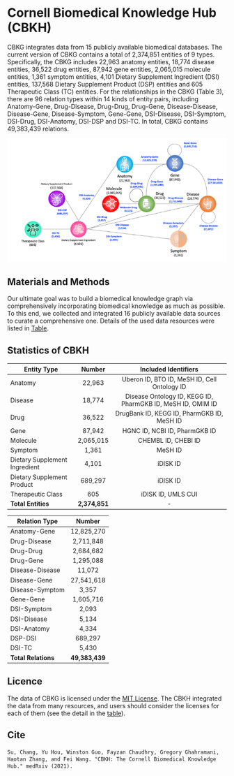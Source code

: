 # Cornell Biomedical Knowledge Hub (CBKH)
CBKG integrates data from 15 publicly available biomedical databases. The current version of CBKG contains a total of 2,374,851 entities of 9 types. Specifically, the CBKG includes 22,963 anatomy entities, 18,774 disease entities, 36,522 drug entities, 87,942 gene entities, 2,065,015 molecule entities, 1,361 symptom entities, 4,101 Dietary Supplement Ingredient (DSI) entities, 137,568 Dietary Supplement Product (DSP) entities and 605 Therapeutic Class (TC) entities. For the relationships in the CBKG (Table 3), there are 96 relation types within 14 kinds of entity pairs, including Anatomy-Gene, Drug-Disease, Drug-Drug, Drug-Gene, Disease-Disease, Disease-Gene, Disease-Symptom, Gene-Gene, DSI-Disease, DSI-Symptom, DSI-Drug, DSI-Anatomy, DSI-DSP and DSI-TC. In total, CBKG contains 49,383,439 relations.

![Schema](KG_Schema.png)

## Materials and Methods
Our ultimate goal was to build a biomedical knowledge graph via comprehensively incorporating biomedical knowledge as much as possible. To this end, we collected and integrated 16 publicly available data sources to curate a comprehensive one. Details of the used data resources were listed in [Table](https://github.com/houyurain/CBKH/blob/main/Source%20Information/README.md).

## Statistics of CBKH
| Entity Type    | Number    | Included Identifiers |
| ---------------|:---------:|:--------------------:|
| Anatomy        | 22,963    | Uberon ID, BTO ID, MeSH ID, Cell Ontology ID |
| Disease        | 18,774    | Disease Ontology ID, KEGG ID, PharmGKB ID, MeSH ID, OMIM ID |
| Drug           | 36,522    | DrugBank ID, KEGG ID, PharmGKB ID, MeSH ID |
| Gene           | 87,942    | HGNC ID, NCBI ID, PharmGKB ID |
| Molecule       | 2,065,015 | CHEMBL ID, CHEBI ID |
| Symptom        | 1,361       | MeSH ID |
| Dietary Supplement Ingredient |	4,101	| iDISK ID |
| Dietary Supplement Product |	689,297 |	iDISK ID |
| Therapeutic Class |	605 |	iDISK ID, UMLS CUI |
| **Total Entities** | **2,374,851** | - |

| Relation Type   |	Number     |
| ----------------|:----------:|
| Anatomy-Gene	  | 12,825,270 |
| Drug-Disease	  | 2,711,848  |
| Drug-Drug	      | 2,684,682  |
| Drug-Gene	      | 1,295,088  |
| Disease-Disease	| 11,072     |
| Disease-Gene	  | 27,541,618 |
| Disease-Symptom	| 3,357      |
| Gene-Gene	      | 1,605,716  |
| DSI-Symptom     |	2,093      |
| DSI-Disease	    | 5,134      |
| DSI-Anatomy     |	4,334      |
| DSP-DSI         |	689,297    |
| DSI-TC          |	5,430      |
| **Total Relations** | **49,383,439** |

## Licence
The data of CBKG is licensed under the [MIT License](https://github.com/houyurain/CBKH/blob/main/LICENSE). The CBKH integrated the data from many resources, and users should consider the licenses for each of them (see the detail in the [table](https://github.com/houyurain/CBKH/blob/main/Source%20Information/README.md)). 

## Cite
```
Su, Chang, Yu Hou, Winston Guo, Fayzan Chaudhry, Gregory Ghahramani, Haotan Zhang, and Fei Wang. "CBKH: The Cornell Biomedical Knowledge Hub." medRxiv (2021).
```

